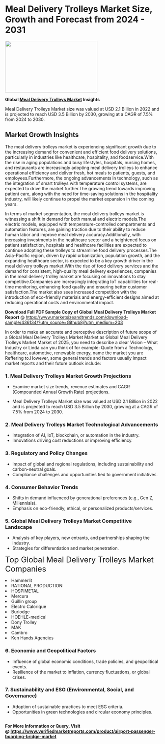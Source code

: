 <H1>Meal Delivery Trolleys Market Size, Growth and Forecast from 2024 - 2031</H1><img class="aligncenter size-medium wp-image-584254" src="https://thirdeyenews.in/wp-content/uploads/2024/09/Global-Market-Research-300x168.jpeg" alt="" width="300" height="168" /><p><strong>Global&nbsp;<a href="https://www.marketsizeandtrends.com/download-sample/436134/?utm_source=Github8j?utm_medium=203">Meal Delivery Trolleys Market</a> Insights</strong></p><p>Meal Delivery Trolleys Market size was valued at USD 2.1 Billion in 2022 and is projected to reach USD 3.5 Billion by 2030, growing at a CAGR of 7.5% from 2024 to 2030.</p><p><h2>Market Growth Insights</h2> <p>The meal delivery trolleys market is experiencing significant growth due to the increasing demand for convenient and efficient food delivery solutions, particularly in industries like healthcare, hospitality, and foodservice.With the rise in aging populations and busy lifestyles, hospitals, nursing homes, and restaurants are increasingly adopting meal delivery trolleys to enhance operational efficiency and deliver fresh, hot meals to patients, guests, and employees.Furthermore, the ongoing advancements in technology, such as the integration of smart trolleys with temperature control systems, are expected to drive the market further.The growing trend towards improving patient care, along with the need for time-saving solutions in the hospitality industry, will likely continue to propel the market expansion in the coming years.</p> <p>In terms of market segmentation, the meal delivery trolleys market is witnessing a shift in demand for both manual and electric models.The electric models, equipped with temperature-controlled compartments and automation features, are gaining traction due to their ability to reduce human labor and improve meal delivery accuracy.Additionally, with increasing investments in the healthcare sector and a heightened focus on patient satisfaction, hospitals and healthcare facilities are expected to continue adopting these trolleys to streamline food delivery processes.The Asia-Pacific region, driven by rapid urbanization, population growth, and the expanding healthcare sector, is expected to be a key growth driver in the meal delivery trolleys market.With the rise of food delivery services and the demand for consistent, high-quality meal delivery experiences, companies in the meal delivery trolley market are focusing on innovations to stay competitive.Companies are increasingly integrating IoT capabilities for real-time monitoring, enhancing food quality and ensuring better customer satisfaction.The market also sees increased competition with the introduction of eco-friendly materials and energy-efficient designs aimed at reducing operational costs and environmental impact.<p><span class=""><strong>Download Full PDF Sample Copy of Global Meal Delivery Trolleys Market Report</strong> @ <a href="https://www.marketsizeandtrends.com/download-sample/436134/?utm_source=Github8j?utm_medium=203" target="_blank">https://www.marketsizeandtrends.com/download-sample/436134/?utm_source=Github8j?utm_medium=203</a></span></p><p>In order to make an accurate and perceptive description of future scope of a Global&nbsp;Meal Delivery Trolleys Market Market as Global&nbsp;Meal Delivery Trolleys Market Market of 2025, you need to describe a clear Vision &ndash; What Industry or Linda can you think of for example: Quote from a Technology, healthcare, automotive, renewable energy, name the market you are Reffering to.However, some general trends and factors usually impact market reports and their future outlook include:</p><h3>1.&nbsp;<strong>Meal Delivery Trolleys Market Growth Projections</strong></h3><ul><li>Examine market size trends, revenue estimates and CAGR (Compounded Annual Growth Rate) projections.</li><li><p>Meal Delivery Trolleys Market size was valued at USD 2.1 Billion in 2022 and is projected to reach USD 3.5 Billion by 2030, growing at a CAGR of 7.5% from 2024 to 2030.</p></li></ul><h3>2.&nbsp;<strong>Meal Delivery Trolleys Market Technological Advancements</strong></h3><ul><li>Integration of AI, IoT, blockchain, or automation in the industry.</li><li>Innovations driving cost reductions or improving efficiency.</li></ul><h3>3.&nbsp;<strong>Regulatory and Policy Changes</strong></h3><ul><li>Impact of global and regional regulations, including sustainability and carbon-neutral goals.</li><li>Compliance challenges and opportunities tied to government initiatives.</li></ul><h3>4.&nbsp;<strong>Consumer Behavior Trends</strong></h3><ul><li>Shifts in demand influenced by generational preferences (e.g., Gen Z, Millennials).</li><li>Emphasis on eco-friendly, ethical, or personalized products/services.</li></ul><h3>5.&nbsp;<strong>Global Meal Delivery Trolleys Market Competitive Landscape</strong></h3><ul><li>Analysis of key players, new entrants, and partnerships shaping the industry.</li><li>Strategies for differentiation and market penetration.</li></ul><p data-pm-slice="1 1 []"><span style="color: inherit; font-family: inherit; font-size: 25px;">Top Global Meal Delivery Trolleys Market Companies</span></p><div class="" data-test-id=""><p><li>Hammerlit</li><li> RATIONAL PRODUCTION</li><li> HOSPIMETAL</li><li> Mercura</li><li> Guillin group</li><li> Electro Calorique</li><li> Burlodge</li><li> HOEHLE-medical</li><li> Dony Trolley</li><li> MAK</li><li> Cambro</li><li> Ken Hands Agencies</li></p></div><h3>6.&nbsp;<strong>Economic and Geopolitical Factors</strong></h3><ul><li>Influence of global economic conditions, trade policies, and geopolitical events.</li><li>Resilience of the market to inflation, currency fluctuations, or global crises.</li></ul><h3>7.&nbsp;<strong>Sustainability and ESG (Environmental, Social, and Governance)</strong></h3><ul><li>Adoption of sustainable practices to meet ESG criteria.</li><li>Opportunities in green technologies and circular economy principles.</li></ul><h2><strong style="font-size: 14px;">For More Information or Query, Visit @&nbsp;</strong><a style="background-color: #ffffff; font-size: 14px;" href="https://www.marketsizeandtrends.com/report/meal-delivery-trolleys-market/" target="_blank">https://www.verifiedmarketreports.com/product/airport-passenger-boarding-bridge-market</a></h2>